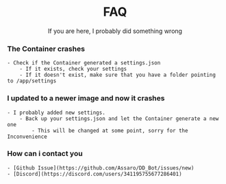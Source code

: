 <h1 align="center">FAQ</h1>
<p align="center">If you are here, I probably did something wrong</p>

### The Container crashes
    - Check if the Container generated a settings.json
        - If it exists, check your settings
        - If it doesn't exist, make sure that you have a folder pointing to /app/settings

### I updated to a newer image and now it crashes
    - I probably added new settings.
        - Back up your settings.json and let the Container generate a new one
            - This will be changed at some point, sorry for the Inconvenience

### How can i contact you
    - [Github Issue](https://github.com/Assaro/DD_Bot/issues/new)
    - [Discord](https://discord.com/users/341195755677286401)
    